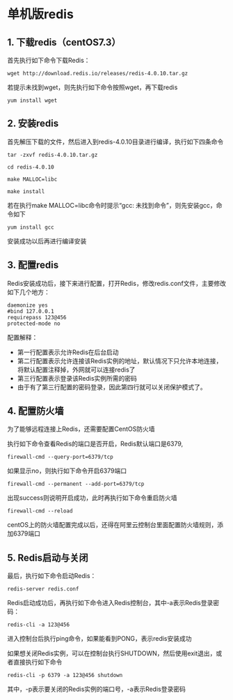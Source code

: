 # 单机版redis

## 1. 下载redis（centOS7.3）

首先执行如下命令下载Redis：

```
wget http://download.redis.io/releases/redis-4.0.10.tar.gz
```

若提示未找到wget，则先执行如下命令按照wget，再下载redis

```
yum install wget
```



## 2. 安装redis

首先解压下载的文件，然后进入到redis-4.0.10目录进行编译，执行如下四条命令

```
tar -zxvf redis-4.0.10.tar.gz
```

```
cd redis-4.0.10
```

```
make MALLOC=libc
```

```
make install
```

若在执行make MALLOC=libc命令时提示“gcc: 未找到命令”，则先安装gcc，命令如下

```
yum install gcc
```

安装成功以后再进行编译安装



## 3. 配置redis

Redis安装成功后，接下来进行配置，打开Redis，修改redis.conf文件，主要修改如下几个地方：

```
daemonize yes
#bind 127.0.0.1
requirepass 123@456
protected-mode no
```

配置解释：

- 第一行配置表示允许Redis在后台启动
- 第二行配置表示允许连接该Redis实例的地址，默认情况下只允许本地连接，将默认配置注释掉，外网就可以连接redis了
- 第三行配置表示登录该Redis实例所需的密码
- 由于有了第三行配置的密码登录，因此第四行就可以关闭保护模式了。



## 4. 配置防火墙

为了能够远程连接上Redis，还需要配置CentOS防火墙

执行如下命令查看Redis的端口是否开启，Redis默认端口是6379,

```
firewall-cmd --query-port=6379/tcp
```

如果显示no，则执行如下命令开启6379端口

```
firewall-cmd --permanent --add-port=6379/tcp
```

出现success则说明开启成功，此时再执行如下命令重启防火墙

```
firewall-cmd --reload
```

centOS上的防火墙配置完成以后，还得在阿里云控制台里面配置防火墙规则，添加6379端口



## 5. Redis启动与关闭

最后，执行如下命令启动Redis：

```
redis-server redis.conf
```

Redis启动成功后，再执行如下命令进入Redis控制台，其中-a表示Redis登录密码：

```
redis-cli -a 123@456
```

进入控制台后执行ping命令，如果能看到PONG，表示redis安装成功

如果想关闭Redis实例，可以在控制台执行SHUTDOWN，然后使用exit退出，或者直接执行如下命令

```
redis-cli -p 6379 -a 123@456 shutdown
```

其中，-p表示要关闭的Redis实例的端口号，-a表示Redis登录密码
